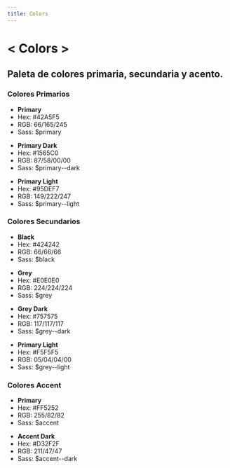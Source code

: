 ```yaml
---
title: Colors
---
```


<div class="library__header">
  <div>
    <h1>&lt; Colors &gt;</h1>
    <h2>Paleta de colores primaria, secundaria y acento.</h2>
  </div>
</div>

<div class="library__main">
  
<div class="library__example__group">
  <h3>Colores Primarios</h3>
  
  <div class="library__example">
    <div class="library__color-swatch">
      <span class="library__color-swatch__preview" style="background-color: #42A5F5"></span>
      <ul class="library__color-swatch__details">
        <li><strong>Primary</strong></li>
        <li>Hex: #42A5F5</li>
        <li>RGB: 66/165/245</li>
        <li>Sass: $primary</li>
      </ul>
    </div>
  </div>
  
  <div class="library__example">
    <div class="library__color-swatch">
      <span class="library__color-swatch__preview" style="background-color: #1565C0"></span>
      <ul class="library__color-swatch__details">
        <li><strong>Primary Dark</strong></li>
        <li>Hex: #1565C0</li>
        <li>RGB: 87/58/00/00</li>
        <li>Sass: $primary--dark</li>
      </ul>
    </div>
  </div>

  <div class="library__example">
    <div class="library__color-swatch">
      <span class="library__color-swatch__preview" style="background-color: #95DEF7"></span>
      <ul class="library__color-swatch__details">
        <li><strong>Primary Light</strong></li>
        <li>Hex: #95DEF7</li>
        <li>RGB: 149/222/247</li>
        <li>Sass: $primary--light</li>
      </ul>
    </div>
  </div>
</div>

<div class="library__example__group">
  <h3>Colores Secundarios</h3>
  <div class="library__example">
    <div class="library__color-swatch">
      <span class="library__color-swatch__preview" style="background-color: #424242"></span>
      <ul class="library__color-swatch__details">
        <li><strong>Black</strong></li>
        <li>Hex: #424242</li>
        <li>RGB: 66/66/66</li>
        <li>Sass: $black</li>
      </ul>
    </div>
  </div>

  <div class="library__example">
    <div class="library__color-swatch">
      <span class="library__color-swatch__preview" style="background-color: #E0E0E0"></span>
      <ul class="library__color-swatch__details">
        <li><strong>Grey</strong></li>
        <li>Hex: #E0E0E0</li>
        <li>RGB: 224/224/224</li>
        <li>Sass: $grey</li>
      </ul>
    </div>
  </div>
  
  <div class="library__example">
    <div class="library__color-swatch">
      <span class="library__color-swatch__preview" style="background-color: #757575"></span>
      <ul class="library__color-swatch__details">
        <li><strong>Grey Dark</strong></li>
        <li>Hex: #757575</li>
        <li>RGB: 117/117/117</li>
        <li>Sass: $grey--dark</li>
      </ul>
    </div>
  </div>

  <div class="library__example">
    <div class="library__color-swatch">
      <span class="library__color-swatch__preview" style="background-color: #F5F5F5"></span>
      <ul class="library__color-swatch__details">
        <li><strong>Primary Light</strong></li>
        <li>Hex: #F5F5F5</li>
        <li>RGB: 05/04/04/00</li>
        <li>Sass: $grey--light</li>
      </ul>
    </div>
  </div>
</div>

<div class="library__example__group">
  <h3>Colores Accent</h3>
  
  <div class="library__example">
    <div class="library__color-swatch">
      <span class="library__color-swatch__preview" style="background-color: #FF5252"></span>
      <ul class="library__color-swatch__details">
        <li><strong>Primary</strong></li>
        <li>Hex: #FF5252</li>
        <li>RGB: 255/82/82</li>
        <li>Sass: $accent</li>
      </ul>
    </div>
  </div>
  
  <div class="library__example">
    <div class="library__color-swatch">
      <span class="library__color-swatch__preview" style="background-color: #D32F2F"></span>
      <ul class="library__color-swatch__details">
        <li><strong>Accent Dark</strong></li>
        <li>Hex: #D32F2F</li>
        <li>RGB: 211/47/47</li>
        <li>Sass: $accent--dark</li>
      </ul>
    </div>
  </div>

</div>

  
</div>
